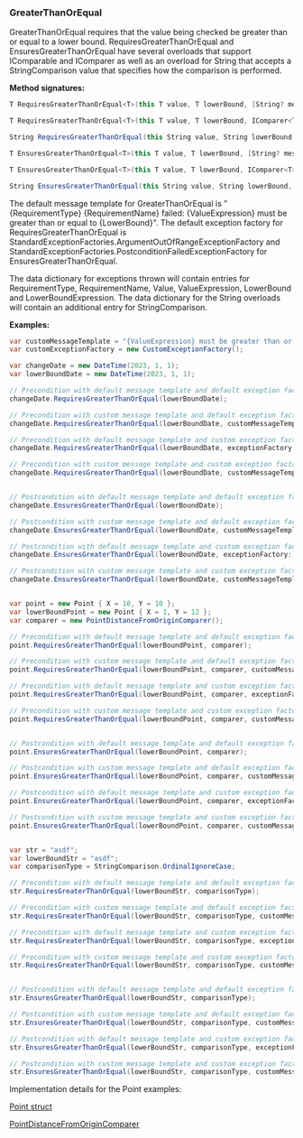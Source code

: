 ### GreaterThanOrEqual

GreaterThanOrEqual requires that the value being checked be greater than or
equal to a lower bound. RequiresGreaterThanOrEqual and EnsuresGreaterThanOrEqual
have several overloads that support IComparable<T> and IComparer<T> as well as 
an overload for String that accepts a StringComparison value that specifies how 
the comparison is performed.

**Method signatures:**
```C#
T RequiresGreaterThanOrEqual<T>(this T value, T lowerBound, [String? messageTemplate = null], [IExceptionFactory? exceptionFactory = null], [String? valueExpression = null], [String? targetExpression = null]) where T : IComparable<T>

T RequiresGreaterThanOrEqual<T>(this T value, T lowerBound, IComparer<T> comparer, [String? messageTemplate = null], [IExceptionFactory? exceptionFactory = null], [String? valueExpression = null], [String? targetExpression = null])

String RequiresGreaterThanOrEqual(this String value, String lowerBound, StringComparison comparisonType, [String? messageTemplate = null], [IExceptionFactory? exceptionFactory = null], [String? valueExpression = null], [String? targetExpression = null])

T EnsuresGreaterThanOrEqual<T>(this T value, T lowerBound, [String? messageTemplate = null], [IExceptionFactory? exceptionFactory = null], [String? valueExpression = null], [String? targetExpression = null]) where T : IComparable<T>

T EnsuresGreaterThanOrEqual<T>(this T value, T lowerBound, IComparer<T> comparer, [String? messageTemplate = null], [IExceptionFactory? exceptionFactory = null], [String? valueExpression = null], [String? targetExpression = null])

String EnsuresGreaterThanOrEqual(this String value, String lowerBound, StringComparison comparisonType, [String? messageTemplate = null], [IExceptionFactory? exceptionFactory = null], [String? valueExpression = null], [String? targetExpression = null])
```

The default message template for GreaterThanOrEqual is "{RequirementType} {RequirementName} failed: {ValueExpression} must be greater than or equal to {LowerBound}".
The default exception factory for RequiresGreaterThanOrEqual is StandardExceptionFactories.ArgumentOutOfRangeExceptionFactory
and StandardExceptionFactories.PostconditionFailedExceptionFactory for 
EnsuresGreaterThanOrEqual.

The data dictionary for exceptions thrown will contain entries for RequirementType,
RequirementName, Value, ValueExpression, LowerBound and LowerBoundExpression. The 
data dictionary for the String overloads will contain an additional entry for 
StringComparison.

**Examples:**
```C#
var customMessageTemplate = "{ValueExpression} must be greater than or equal to {LowerBound}";
var customExceptionFactory = new CustomExceptionFactory();

var changeDate = new DateTime(2023, 1, 1);
var lowerBoundDate = new DateTime(2023, 1, 1);

// Precondition with default message template and default exception factory.
changeDate.RequiresGreaterThanOrEqual(lowerBoundDate);

// Precondition with custom message template and default exception factory.
changeDate.RequiresGreaterThanOrEqual(lowerBoundDate, customMessageTemplate);

// Precondition with default message template and custom exception factory.
changeDate.RequiresGreaterThanOrEqual(lowerBoundDate, exceptionFactory: customExceptionFactory);

// Precondition with custom message template and custom exception factory.
changeDate.RequiresGreaterThanOrEqual(lowerBoundDate, customMessageTemplate, customExceptionFactory);


// Postcondition with default message template and default exception factory.
changeDate.EnsuresGreaterThanOrEqual(lowerBoundDate);

// Postcondition with custom message template and default exception factory.
changeDate.EnsuresGreaterThanOrEqual(lowerBoundDate, customMessageTemplate);

// Postcondition with default message template and custom exception factory.
changeDate.EnsuresGreaterThanOrEqual(lowerBoundDate, exceptionFactory: customExceptionFactory);

// Postcondition with custom message template and custom exception factory.
changeDate.EnsuresGreaterThanOrEqual(lowerBoundDate, customMessageTemplate, customExceptionFactory);


var point = new Point { X = 10, Y = 10 };
var lowerBoundPoint = new Point { X = 1, Y = 12 };
var comparer = new PointDistanceFromOriginComparer();

// Precondition with default message template and default exception factory.
point.RequiresGreaterThanOrEqual(lowerBoundPoint, comparer);

// Precondition with custom message template and default exception factory.
point.RequiresGreaterThanOrEqual(lowerBoundPoint, comparer, customMessageTemplate);

// Precondition with default message template and custom exception factory.
point.RequiresGreaterThanOrEqual(lowerBoundPoint, comparer, exceptionFactory: customExceptionFactory);

// Precondition with custom message template and custom exception factory.
point.RequiresGreaterThanOrEqual(lowerBoundPoint, comparer, customMessageTemplate, customExceptionFactory);


// Postcondition with default message template and default exception factory.
point.EnsuresGreaterThanOrEqual(lowerBoundPoint, comparer);

// Postcondition with custom message template and default exception factory.
point.EnsuresGreaterThanOrEqual(lowerBoundPoint, comparer, customMessageTemplate);

// Postcondition with default message template and custom exception factory.
point.EnsuresGreaterThanOrEqual(lowerBoundPoint, comparer, exceptionFactory: customExceptionFactory);

// Postcondition with custom message template and custom exception factory.
point.EnsuresGreaterThanOrEqual(lowerBoundPoint, comparer, customMessageTemplate, customExceptionFactory);


var str = "asdf";
var lowerBoundStr = "asdf";
var comparisonType = StringComparison.OrdinalIgnoreCase;

// Precondition with default message template and default exception factory.
str.RequiresGreaterThanOrEqual(lowerBoundStr, comparisonType);

// Precondition with custom message template and default exception factory.
str.RequiresGreaterThanOrEqual(lowerBoundStr, comparisonType, customMessageTemplate);

// Precondition with default message template and custom exception factory.
str.RequiresGreaterThanOrEqual(lowerBoundStr, comparisonType, exceptionFactory: customExceptionFactory);

// Precondition with custom message template and custom exception factory.
str.RequiresGreaterThanOrEqual(lowerBoundStr, comparisonType, customMessageTemplate, customExceptionFactory);


// Postcondition with default message template and default exception factory.
str.EnsuresGreaterThanOrEqual(lowerBoundStr, comparisonType);

// Postcondition with custom message template and default exception factory.
str.EnsuresGreaterThanOrEqual(lowerBoundStr, comparisonType, customMessageTemplate);

// Postcondition with default message template and custom exception factory.
str.EnsuresGreaterThanOrEqual(lowerBoundStr, comparisonType, exceptionFactory: customExceptionFactory);

// Postcondition with custom message template and custom exception factory.
str.EnsuresGreaterThanOrEqual(lowerBoundStr, comparisonType, customMessageTemplate, customExceptionFactory);
```

Implementation details for the Point examples:

[Point struct](/DbC.Net.TestAndExampleResources/Point.cs)

[PointDistanceFromOriginComparer](/DbC.Net.TestAndExampleResources/PointDistanceFromOriginComparer.cs)
